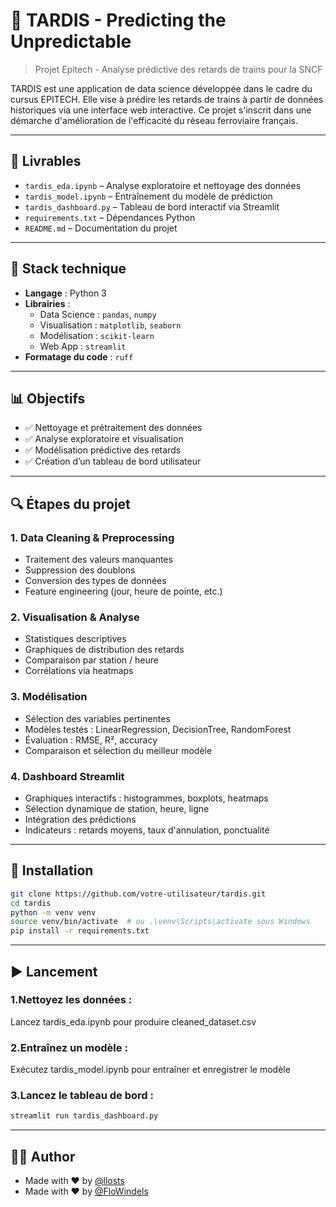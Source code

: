 # 🚄 TARDIS - Predicting the Unpredictable

> Projet Epitech - Analyse prédictive des retards de trains pour la SNCF

TARDIS est une application de data science développée dans le cadre du cursus EPITECH. Elle vise à prédire les retards de trains à partir de données historiques via une interface web interactive. Ce projet s'inscrit dans une démarche d'amélioration de l'efficacité du réseau ferroviaire français.

---

## 📁 Livrables

- `tardis_eda.ipynb` – Analyse exploratoire et nettoyage des données
- `tardis_model.ipynb` – Entraînement du modèle de prédiction
- `tardis_dashboard.py` – Tableau de bord interactif via Streamlit
- `requirements.txt` – Dépendances Python
- `README.md` – Documentation du projet

---

## 🧰 Stack technique

- **Langage** : Python 3
- **Librairies** :  
  - Data Science : `pandas`, `numpy`  
  - Visualisation : `matplotlib`, `seaborn`  
  - Modélisation : `scikit-learn`  
  - Web App : `streamlit`  
- **Formatage du code** : `ruff`

---

## 📊 Objectifs

- ✅ Nettoyage et prétraitement des données
- ✅ Analyse exploratoire et visualisation
- ✅ Modélisation prédictive des retards
- ✅ Création d’un tableau de bord utilisateur

---

## 🔍 Étapes du projet

### 1. Data Cleaning & Preprocessing
- Traitement des valeurs manquantes
- Suppression des doublons
- Conversion des types de données
- Feature engineering (jour, heure de pointe, etc.)

### 2. Visualisation & Analyse
- Statistiques descriptives
- Graphiques de distribution des retards
- Comparaison par station / heure
- Corrélations via heatmaps

### 3. Modélisation
- Sélection des variables pertinentes
- Modèles testés : LinearRegression, DecisionTree, RandomForest
- Évaluation : RMSE, R², accuracy
- Comparaison et sélection du meilleur modèle

### 4. Dashboard Streamlit
- Graphiques interactifs : histogrammes, boxplots, heatmaps
- Sélection dynamique de station, heure, ligne
- Intégration des prédictions
- Indicateurs : retards moyens, taux d'annulation, ponctualité

---

## 🚀 Installation

```bash
git clone https://github.com/votre-utilisateur/tardis.git
cd tardis
python -m venv venv
source venv/bin/activate  # ou .\venv\Scripts\activate sous Windows
pip install -r requirements.txt
```

---

## ▶️ Lancement

### 1.Nettoyez les données :
Lancez tardis_eda.ipynb pour produire cleaned_dataset.csv

### 2.Entraînez un modèle :
Exécutez tardis_model.ipynb pour entraîner et enregistrer le modèle

### 3.Lancez le tableau de bord :
```bash
streamlit run tardis_dashboard.py
```

---

## 🙋‍♀️ Author
- Made with ❤️ by [@llosts](https://github.com/llosts)
- Made with ❤️ by [@FloWindels](https://github.com/FloWindels)